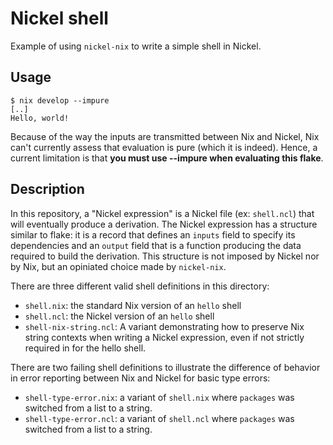 # Nickel shell

Example of using `nickel-nix` to write a simple shell in Nickel.

## Usage

```shell
$ nix develop --impure
[..]
Hello, world!
```

Because of the way the inputs are transmitted between Nix and Nickel, Nix can't
currently assess that evaluation is pure (which it is indeed). Hence, a current
limitation is that **you must use --impure when evaluating this flake**.

## Description

In this repository, a "Nickel expression" is a Nickel file (ex: `shell.ncl`)
that will eventually produce a derivation. The Nickel expression has a structure
similar to flake: it is a record that defines an `inputs` field to specify its
dependencies and an `output` field that is a function producing the data
required to build the derivation. This structure is not imposed by Nickel nor by
Nix, but an opiniated choice made by `nickel-nix`.

There are three different valid shell definitions in this directory:

- `shell.nix`: the standard Nix version of an `hello` shell
- `shell.ncl`: the Nickel version of an `hello` shell
- `shell-nix-string.ncl`: A variant demonstrating how to preserve Nix string
   contexts when writing a Nickel expression, even if not strictly required in
   for the hello shell.

There are two failing shell definitions to illustrate the difference of behavior
in error reporting between Nix and Nickel for basic type errors:

- `shell-type-error.nix`: a variant of `shell.nix` where `packages` was switched
    from a list to a string.
- `shell-type-error.ncl`: a variant of `shell.ncl` where `packages` was switched
    from a list to a string.
